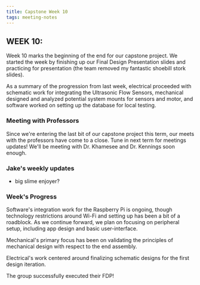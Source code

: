 ```yaml
---
title: Capstone Week 10
tags: meeting-notes
---
```

## WEEK 10: 
Week 10 marks the beginning of the end for our capstone project. We started the week by finishing up our Final Design Presentation slides and practicing for presentation (the team removed my fantastic shoebill stork slides).

As a summary of the progression from last week, electrical proceeded with schematic work for integrating the Ultrasonic Flow Sensors, mechanical designed and analyzed potential system mounts for sensors and motor, and software worked on setting up the database for local testing.

### Meeting with Professors
Since we're entering the last bit of our capstone project this term, our meets with the professors have come to a close. Tune in next term for meetings updates! We'll be meeting with Dr. Khamesee and Dr. Kennings soon enough.

### Jake's weekly updates 
- big slime enjoyer?

### Week's Progress
Software's integration work for the Raspberry Pi is ongoing, though technology restrictions around Wi-Fi and setting up has been a bit of a roadblock. As we continue forward, we plan on focusing on peripheral setup, including app design and basic user-interface.

Mechanical's primary focus has been on validating the principles of mechanical design with respect to the end assembly.

Electrical's work centered around finalizing schematic designs for the first design iteration.

The group successfully executed their FDP! 
